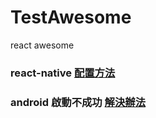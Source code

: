 # TestAwesome
react awesome

### react-native [配置方法](https://facebook.github.io/react-native/docs/getting-started.html)


### android 啟動不成功 [解決辦法](http://stackoverflow.com/questions/34744145/react-native-make-android-app-load-in-genymotion)

